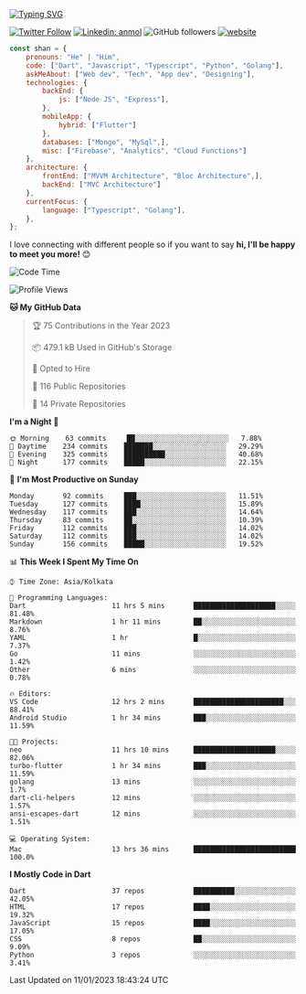 [![Typing SVG](https://readme-typing-svg.herokuapp.com?lines=Hey%2C+I'm+Shan;I+am+a+Full+Stack+Developer)](https://git.io/typing-svg)

<!-- <img align='right' src="https://media.giphy.com/media/M9gbBd9nbDrOTu1Mqx/giphy.gif" width="230"> -->

[![Twitter Follow](https://img.shields.io/twitter/follow/shan__shaji?style=flat)](https://twitter.com/intent/follow?screen_name=shan__shaji)
[![Linkedin: anmol](https://img.shields.io/badge/shan-shaji?style=flat-square&logo=Linkedin&logoColor=white&link=https://www.linkedin.com/in/shan-shaji/)](https://www.linkedin.com/in/shan-shaji/)
![GitHub followers](https://img.shields.io/github/followers/shan-shaji?label=Follow&style=social)
[![website](https://img.shields.io/badge/Website-46a2f1.svg?&style=flat-square&logo=Google-Chrome&logoColor=white&link=http://shan-shaji.github.io/)](http://shan-shaji.github.io/)




```javascript
const shan = {
    pronouns: "He" | "Him",
    code: ["Dart", "Javascript", "Typescript", "Python", "Golang"],
    askMeAbout: ["Web dev", "Tech", "App dev", "Designing"],
    technologies: {
        backEnd: {
            js: ["Node JS", "Express"],
        },
        mobileApp: {
            hybrid: ["Flutter"]
        },
        databases: ["Mongo", "MySql",],
        misc: ["Firebase", "Analytics", "Cloud Functions"]
    },
    architecture: {
        frontEnd: ["MVVM Architecture", "Bloc Architecture",],
        backEnd: ["MVC Architecture"]
    },
    currentFocus: {
        language: ["Typescript", "Golang"],
    },
};
```

I love connecting with different people</b> so if you want to say <b>hi, I'll be happy to meet you more!</b> 😊</em>


<!--START_SECTION:waka-->
![Code Time](http://img.shields.io/badge/Code%20Time-1%2C675%20hrs%2034%20mins-blue)

![Profile Views](http://img.shields.io/badge/Profile%20Views-61-blue)

**🐱 My GitHub Data** 

> 🏆 75 Contributions in the Year 2023
 > 
> 📦 479.1 kB Used in GitHub's Storage 
 > 
> 💼 Opted to Hire
 > 
> 📜 116 Public Repositories 
 > 
> 🔑 14 Private Repositories  
 > 
**I'm a Night 🦉** 

```text
🌞 Morning    63 commits     ██░░░░░░░░░░░░░░░░░░░░░░░   7.88% 
🌆 Daytime    234 commits    ███████░░░░░░░░░░░░░░░░░░   29.29% 
🌃 Evening    325 commits    ██████████░░░░░░░░░░░░░░░   40.68% 
🌙 Night      177 commits    █████░░░░░░░░░░░░░░░░░░░░   22.15%

```
📅 **I'm Most Productive on Sunday** 

```text
Monday       92 commits     ███░░░░░░░░░░░░░░░░░░░░░░   11.51% 
Tuesday      127 commits    ████░░░░░░░░░░░░░░░░░░░░░   15.89% 
Wednesday    117 commits    ███░░░░░░░░░░░░░░░░░░░░░░   14.64% 
Thursday     83 commits     ██░░░░░░░░░░░░░░░░░░░░░░░   10.39% 
Friday       112 commits    ███░░░░░░░░░░░░░░░░░░░░░░   14.02% 
Saturday     112 commits    ███░░░░░░░░░░░░░░░░░░░░░░   14.02% 
Sunday       156 commits    █████░░░░░░░░░░░░░░░░░░░░   19.52%

```


📊 **This Week I Spent My Time On** 

```text
⌚︎ Time Zone: Asia/Kolkata

💬 Programming Languages: 
Dart                     11 hrs 5 mins       ████████████████████░░░░░   81.48% 
Markdown                 1 hr 11 mins        ██░░░░░░░░░░░░░░░░░░░░░░░   8.76% 
YAML                     1 hr                █░░░░░░░░░░░░░░░░░░░░░░░░   7.37% 
Go                       11 mins             ░░░░░░░░░░░░░░░░░░░░░░░░░   1.42% 
Other                    6 mins              ░░░░░░░░░░░░░░░░░░░░░░░░░   0.78%

🔥 Editors: 
VS Code                  12 hrs 2 mins       ██████████████████████░░░   88.41% 
Android Studio           1 hr 34 mins        ███░░░░░░░░░░░░░░░░░░░░░░   11.59%

🐱‍💻 Projects: 
neo                      11 hrs 10 mins      ████████████████████░░░░░   82.06% 
turbo-flutter            1 hr 34 mins        ███░░░░░░░░░░░░░░░░░░░░░░   11.59% 
golang                   13 mins             ░░░░░░░░░░░░░░░░░░░░░░░░░   1.7% 
dart-cli-helpers         12 mins             ░░░░░░░░░░░░░░░░░░░░░░░░░   1.57% 
ansi-escapes-dart        12 mins             ░░░░░░░░░░░░░░░░░░░░░░░░░   1.51%

💻 Operating System: 
Mac                      13 hrs 36 mins      █████████████████████████   100.0%

```

**I Mostly Code in Dart** 

```text
Dart                     37 repos            ██████████░░░░░░░░░░░░░░░   42.05% 
HTML                     17 repos            ████░░░░░░░░░░░░░░░░░░░░░   19.32% 
JavaScript               15 repos            ████░░░░░░░░░░░░░░░░░░░░░   17.05% 
CSS                      8 repos             ██░░░░░░░░░░░░░░░░░░░░░░░   9.09% 
Python                   3 repos             ░░░░░░░░░░░░░░░░░░░░░░░░░   3.41%

```



 Last Updated on 11/01/2023 18:43:24 UTC
<!--END_SECTION:waka-->


